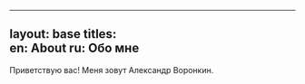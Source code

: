 ---
layout: base
titles:  
  en: About
  ru: Обо мне
 ---

Приветствую вас!
Меня зовут Александр Воронкин.